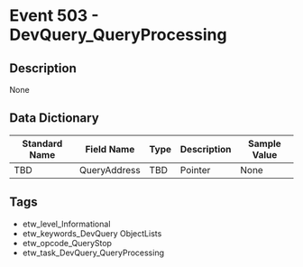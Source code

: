# Event 503 - DevQuery_QueryProcessing

## Description
None

## Data Dictionary
|Standard Name|Field Name|Type|Description|Sample Value|
|---|---|---|---|---|
|TBD|QueryAddress|TBD|Pointer|None|None|

## Tags
* etw_level_Informational
* etw_keywords_DevQuery ObjectLists
* etw_opcode_QueryStop
* etw_task_DevQuery_QueryProcessing
